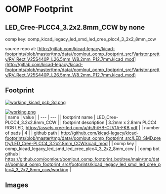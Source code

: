 # OOMP Footprint  
## LED_Cree-PLCC4_3.2x2.8mm_CCW  by none  
  
oomp key: oomp_kicad_legacy_led_smd_led_cree_plcc4_3_2x2_8mm_ccw  
  
source repo at: [http://gitlab.com/kicad-legacy/kicad-footprints/blob/master/tmp/data//oomlout_oomp_footprint_src/Varistor.pretty/RV_Rect_V25S440P_L26.5mm_W8.2mm_P12.7mm.kicad_mod](http://gitlab.com/kicad-legacy/kicad-footprints/blob/master/tmp/data//oomlout_oomp_footprint_src/Varistor.pretty/RV_Rect_V25S440P_L26.5mm_W8.2mm_P12.7mm.kicad_mod)  
## Footprint  
  
[![working_kicad_pcb_3d.png](working_kicad_pcb_3d_600.png)](working_kicad_pcb_3d.png)  
  
[![working.png](working_600.png)](working.png)  
| name | value | 
| --- | --- | 
| footprint name | LED_Cree-PLCC4_3.2x2.8mm_CCW | 
| footprint description | 3.2mm x 2.8mm PLCC4 RGB LED, https://assets.cree-led.com/a/ds/h/HB-CLV1A-FKB.pdf | 
| number of pads | 4 | 
| github path | http://github.com/kicad-legacy/kicad-footprints/blob/master/tmp/data//oomlout_oomp_footprint_src/LED_SMD.pretty/LED_Cree-PLCC4_3.2x2.8mm_CCW.kicad_mod | 
| oomp key | oomp_kicad_legacy_led_smd_led_cree_plcc4_3_2x2_8mm_ccw | 
| oomp bot github | https://github.com/oomlout/oomlout_oomp_footprint_bot/tree/main/tmp/data//oomlout_oomp_footprint_src/footprints/kicad_legacy_led_smd_led_cree_plcc4_3_2x2_8mm_ccw/working | 
## Images  
